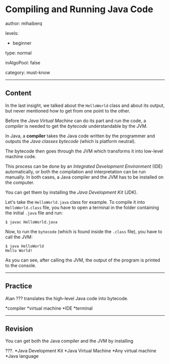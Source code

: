 # Compiling and Running Java Code
author: mihaiberq

levels:

  - beginner

type: normal

inAlgoPool: false

category: must-know

---
## Content

In the last insight, we talked about the `HelloWorld` class and about its output, but never mentioned how to get from one point to the other.

Before the *Java Virtual Machine* can do its part and run the code, a *compiler* is needed to get the *bytecode* understandable by the JVM.

In Java, a **compiler** takes the Java code written by the programmer and outputs the *Java classes bytecode* (which is platform neutral).

The bytecode then goes through the JVM which transforms it into low-level machine code. 

This process can be done by an *Integrated Development Environment* (IDE) automatically, or both the compilation and interpretation can be run manually. In both cases, a Java compiler and the JVM has to be installed on the computer.

You can get them by installing the *Java Development Kit* (JDK).

Let's take the `HelloWorld.java` class for example. To compile it into `HelloWorld.class` file, you have to open a terminal in the folder containing the initial `.java` file and run:
```
$ javac HelloWorld.java
```
Now, to run the `bytecode` (which is found inside the `.class` file), you have to call the JVM:
```
$ java HelloWorld
Hello World!
``` 
As you can see, after calling the JVM, the output of the program is printed to the console.

---
## Practice

A\an ??? translates the high-level Java code into bytecode.

*compiler
*virtual machine
*IDE
*terminal

---
## Revision

You can get both the Java compiler and the JVM by installing

???.
*Java Development Kit
*Java Virtual Machine
*Any virtual machine
*Java language
